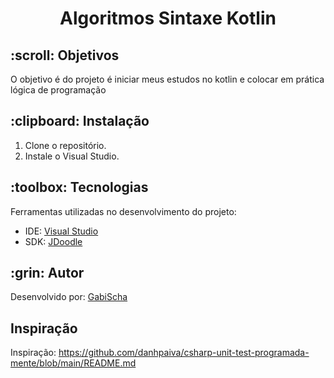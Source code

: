 <h1 align="center">Algoritmos Sintaxe Kotlin</h1>



<h2 id=objective>:scroll: Objetivos</h2>

O objetivo é do projeto é iniciar meus estudos no kotlin
e colocar em prática lógica de programação


<h2 id=installation>:clipboard: Instalação</h2>

1. Clone o repositório.
2. Instale o  Visual Studio.

<h2 id=technology>:toolbox: Tecnologias</h2>

Ferramentas utilizadas no desenvolvimento do projeto:

- IDE: <a href="https://visualstudio.microsoft.com/downloads/">Visual Studio</a>
- SDK: <a href="https://www.jdoodle.com/compile-kotlin-online">JDoodle</a>

<h2 id=author>:grin: Autor</h2>

Desenvolvido por: <a href="https://www.linkedin.com/in/gabrielaschaper/" target="_blank">GabiScha</a>



<h2 id=author> Inspiração</h2>

Inspiração: https://github.com/danhpaiva/csharp-unit-test-programada-mente/blob/main/README.md


